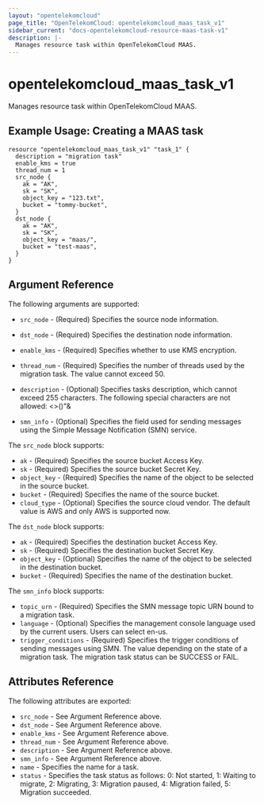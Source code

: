 ```yaml
---
layout: "opentelekomcloud"
page_title: "OpenTelekomCloud: opentelekomcloud_maas_task_v1"
sidebar_current: "docs-opentelekomcloud-resource-maas-task-v1"
description: |-
  Manages resource task within OpenTelekomCloud MAAS.
---
```


# opentelekomcloud\_maas\_task\_v1

Manages resource task within OpenTelekomCloud MAAS.

## Example Usage:  Creating a MAAS task

```hcl
resource "opentelekomcloud_maas_task_v1" "task_1" {
  description = "migration task"
  enable_kms = true
  thread_num = 1
  src_node {
    ak = "AK",
	sk = "SK",
    object_key = "123.txt",
    bucket = "tommy-bucket",
  }
  dst_node {
    ak = "AK",
    sk = "SK",
    object_key = "maas/",
    bucket = "test-maas",
  }
}
```

## Argument Reference

The following arguments are supported:

* `src_node` - (Required) Specifies the source node information.

* `dst_node` - (Required) Specifies the destination node information.

* `enable_kms` - (Required) Specifies whether to use KMS encryption.

* `thread_num` - (Required) Specifies the number of threads used by the migration
	task. The value cannot exceed 50.

* `description` - (Optional) Specifies tasks description, which cannot exceed 255
	characters. The following special characters are not allowed: <>()"&

* `smn_info` - (Optional) Specifies the field used for sending messages using the
	Simple Message Notification (SMN) service.


The `src_node` block supports:

* `ak` - (Required) Specifies the source bucket Access Key.
* `sk` - (Required) Specifies the source bucket Secret Key.
* `object_key` - (Required) Specifies the name of the object to be selected in the
    source bucket.
* `bucket` - (Required) Specifies the name of the source bucket.
* `cloud_type` - (Optional) Specifies the source cloud vendor. The default value is
	AWS and only AWS is supported now.

The `dst_node` block supports:

* `ak` - (Required) Specifies the destination bucket Access Key.
* `sk` - (Required) Specifies the destination bucket Secret Key.
* `object_key` - (Optional) Specifies the name of the object to be selected in the
    destination bucket.
* `bucket` - (Required) Specifies the name of the destination bucket.

The `smn_info` block supports:

* `topic_urn` - (Required) Specifies the SMN message topic URN bound to a migration
	task.
* `language` - (Optional) Specifies the management console language used by the
	current users. Users can select en-us.
* `trigger_conditions` - (Required) Specifies the trigger conditions of sending messages
	using SMN. The value depending on the state of a migration task. The migration task
	status can be SUCCESS or FAIL.

## Attributes Reference

The following attributes are exported:

* `src_node` - See Argument Reference above.
* `dst_node` - See Argument Reference above.
* `enable_kms` - See Argument Reference above.
* `thread_num` - See Argument Reference above.
* `description` - See Argument Reference above.
* `smn_info` - See Argument Reference above.
* `name` - Specifies the name for a task.
* `status` - Specifies the task status as follows: 0: Not started, 1: Waiting to migrate,
	2: Migrating, 3: Migration paused, 4: Migration failed, 5: Migration succeeded.
